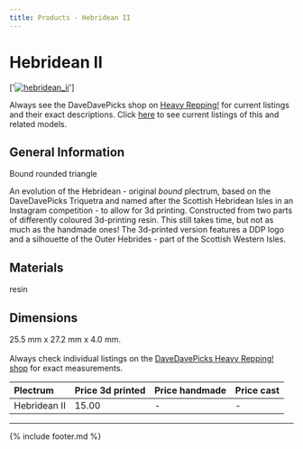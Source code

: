 ```yaml
---
title: Products - Hebridean II
---
```

# Hebridean II

['[![hebridean_ii](../../assets/images/hebridean_ii_01.jpg "Hebridean_ii")](/picks/hebridean_ii)']

Always see the DaveDavePicks shop on [Heavy Repping!](https://www.heavyrepping.com/shop/store/davedavepicks/) for current listings and their exact descriptions. Click [here](https://heavyrepping.com/davedavepicks/?s=Hebridean&post_type=product) to see current listings of this and related models.

## General Information
Bound rounded triangle

An evolution of the Hebridean - original *bound* plectrum, based on the DaveDavePicks Triquetra and named after the Scottish Hebridean Isles in an Instagram competition - to allow for 3d printing. Constructed from two parts of differently coloured 3d-printing resin. This still takes time, but not as much as the handmade ones! The 3d-printed version features a DDP logo and a silhouette of the Outer Hebrides - part of the Scottish Western Isles.

## Materials
resin

## Dimensions
25.5 mm x 27.2 mm x 4.0 mm.<br/><br/>Always check individual listings on the [DaveDavePicks Heavy Repping! shop](https://heavyrepping.com/davedavepicks/shop/) for exact measurements.

| **Plectrum**                                        | **Price 3d printed**   | **Price handmade**   | **Price cast**   |
|:----------------------------------------------------|:-----------------------|:---------------------|:-----------------|
| Hebridean II                                          | 15.00               | -             | -         |

---

{% include footer.md %}